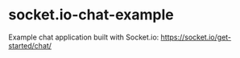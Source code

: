 # socket.io-chat-example
Example chat application built with Socket.io: https://socket.io/get-started/chat/
